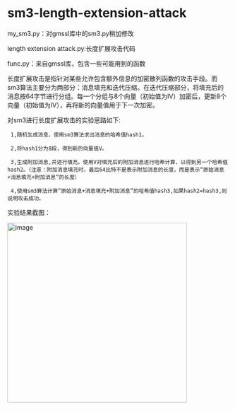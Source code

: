 # sm3-length-extension-attack
  my_sm3.py：对gmssl库中的sm3.py稍加修改
  
  length extension attack.py:长度扩展攻击代码
  
  func.py：来自gmssl库，包含一些可能用到的函数

  长度扩展攻击是指针对某些允许包含额外信息的加密散列函数的攻击手段。而sm3算法主要分为两部分：消息填充和迭代压缩。在迭代压缩部分，将填充后的消息按64字节进行分组。每一个分组与8个向量（初始值为IV）加密后，更新8个向量（初始值为IV），再将新的向量值用于下一次加密。
  
  对sm3进行长度扩展攻击的实验思路如下:
  
     1,随机生成消息，使用sm3算法求出消息的哈希值hash1。
     
     2,将hash1分为8段，得到新的向量值V。
     
     3,生成附加消息,并进行填充。使用V对填充后的附加消息进行哈希计算，以得到另一个哈希值hash2。（注意：附加消息填充时，最后64比特不是表示附加消息的长度，而是表示“原始消息+消息填充+附加消息”的长度）
     
     4,使用sm3算法计算“原始消息+消息填充+附加消息”的哈希值hash3,如果hash2=hash3,则说明攻击成功。
  
实验结果截图：

<img width="407" alt="image" src="https://user-images.githubusercontent.com/110089380/181920151-e99c396c-6b5e-4058-8d17-f55c995d3cd1.png">

